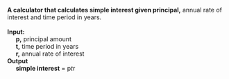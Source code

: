 <b>A calculator that calculates simple interest given principal,</b> annual rate of interest and time period in years.<br>
<br>
<b>Input:</b><br>
&nbsp;&nbsp;&nbsp;&nbsp;&nbsp;<b>p,</b> principal amount<br>
&nbsp;&nbsp;&nbsp;&nbsp;&nbsp;<b>t,</b> time period in years<br>
&nbsp;&nbsp;&nbsp;&nbsp;&nbsp;<b>r,</b> annual rate of interest<br>
<b>Output</b><br>
&nbsp;&nbsp;&nbsp;&nbsp;&nbsp;<b>simple interest</b> = p*t*r
